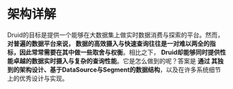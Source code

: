 架构详解
================================================================================
Druid的目标是提供一个能够在大数据集上做实时数据消费与探索的平台。然而，**对普遍的数据平台来说，
数据的高效摄入与快速查询往往是一对难以两全的指标，因此常常需要在其中做一些取舍与权衡**。相比之下，
**Druid却能够同时提供性能卓越的数据实时摄入与复杂的查询性能**。它是怎么做到的呢？答案是 **通过
其独到的架构设计、基于DataSource与Segment的数据结构**，以及在许多系统细节上的优秀设计与实现。

